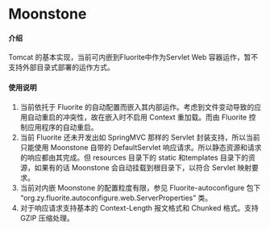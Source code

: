# Moonstone

#### 介绍
Tomcat 的基本实现，当前可内嵌到Fluorite中作为Servlet Web 容器运作，暂不支持外部目录式部署的运作方式。

#### 使用说明

1.  当前依托于 Fluorite 的自动配置而嵌入其内部运作。考虑到文件变动导致的应用自动重启的冲突性，故在嵌入时不启用 Context 重加载。而由 Fluorite 控制应用程序的自动重启。
2.  当前 Fluorite 还未开发出如 SpringMVC 那样的 Servlet 封装支持，所以当前只能使用 Moonstone 自带的 DefaultServlet 响应请求。所以静态资源和请求的响应都由其完成。但 resources 目录下的 static 和templates 目录下的资源，如果有的话 Moonstone 会自动挂载到根目录下，以符合 Servlet 映射要求。
3.  当前对内嵌 Moonstone 的配置粒度有限，参见 Fluorite-autoconfigure 包下 “org.zy.fluorite.autoconfigure.web.ServerProperties” 类。
4.  对于响应请求支持基本的 Context-Length 报文格式和 Chunked 格式。支持 GZIP 压缩处理。
